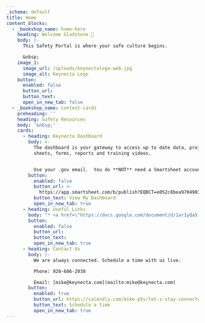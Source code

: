 ```yaml
---
_schema: default
title: Home
content_blocks:
  - _bookshop_name: home-hero
    heading: Welcome Gladstone 👋
    body: |-
      This Safety Portal is where your safe culture begins.

      &nbsp;
    image_1:
      image_url: /uploads/keynectalogo-web.jpg
      image_alt: Keynecta Logo
    button:
      enabled: false
      button_url:
      button_text:
      open_in_new_tab: false
  - _bookshop_name: content-cards
    preheading: ''
    heading: Safety Resources
    body: '&nbsp;'
    cards:
      - heading: Keynecta Dashboard
        body: >-
          The dashboard is your gateway to access up to date data, project
          sheets, forms, reports and training videos.


          Use your .gov email.  You do **NOT** need a Smartsheet account.
        button:
          enabled: false
          button_url: >-
            https://app.smartsheet.com/b/publish?EQBCT=e052c8bea9704903a86eb316ec9b674c
          button_text: View My Dashboard
          open_in_new_tab: true
      - heading: Useful Links
        body: "* <a href=\"https://docs.google.com/document/d/1ar1yQa5_EyQIyDzAD8NHs2D1asrF_kxB/edit?usp=sharing&amp;ouid=109939111881379402968&amp;rtpof=true&amp;sd=true\" target=\"_blank\" rel=\"noopener\">Safety Program policies and procedures</a>\n\n### Forms\n\n* <a href=\"https://docs.google.com/document/d/14bwzD17qtR6H4CmUIs4sXPXmNWMvxWDF/edit?usp=sharing&amp;ouid=109939111881379402968&amp;rtpof=true&amp;sd=true\" target=\"_blank\" rel=\"noopener\">Permit Required Confined Space</a>\n* <a href=\"https://docs.google.com/document/d/14wZ5lbjLVbkWHeFOWK4uI39XPN-jNfoX/edit?usp=sharing&amp;ouid=109939111881379402968&amp;rtpof=true&amp;sd=true\" target=\"_blank\" rel=\"noopener\">Hot Work</a>\n* <a href=\"https://docs.google.com/document/d/1JIHSweGj7qbblSg8-GifcpFAqyBwo4bD/edit?usp=sharing&amp;ouid=109939111881379402968&amp;rtpof=true&amp;sd=true\" target=\"_blank\" rel=\"noopener\">Lockout Procedures</a>\n\n### Other Training Resources\_\n\n* <a href=\"https://drive.google.com/file/d/1y-3zwOpGtlJvkJMotwgjnkSsC6HstMFm/view?usp=sharing\" target=\"_blank\" rel=\"noopener\">DOT Inspection Rules</a>"
        button:
          enabled: false
          button_url:
          button_text:
          open_in_new_tab: true
      - heading: Contact Us
        body: |-
          We are always connected. Schedule a time with us live.

          Phone: 920-606-2030

          Email: [mike@keynecta.com](mailto:mike@keynecta.com)
        button:
          enabled: true
          button_url: https://calendly.com/mike-p5s/let-s-stay-connected
          button_text: Schedule a time
          open_in_new_tab: true
---
```

